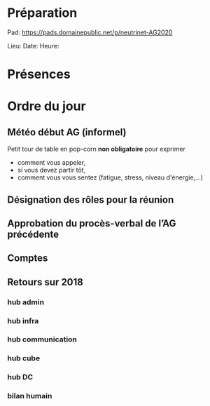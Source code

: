 <!-- TITLE: AG -->
<!-- SUBTITLE: AG portant sur 2019/2020 General Assembly -->

# Préparation
Pad: https://pads.domainepublic.net/p/neutrinet-AG2020

Lieu:
Date:
Heure:

# Présences

# Ordre du jour
## Météo début AG (informel)
Petit tour de table en pop-corn **non obligatoire** pour exprimer

* comment vous appeler,
* si vous devez partir tôt,
* comment vous vous sentez (fatigue, stress, niveau d'énergie,…)

## Désignation des rôles pour la réunion
## Approbation du procès-verbal de l’AG précédente
## Comptes
## Retours sur 2018
### hub admin
### hub infra
### hub communication
### hub cube
### hub DC
### bilan humain

